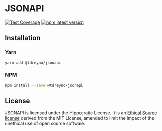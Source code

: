 # JSONAPI

[![Test Coverage](https://api.codeclimate.com/v1/badges/bade509a61c126d7f488/test_coverage)](https://codeclimate.com/github/tdreyno/jsonapi/test_coverage)
[![npm latest version](https://img.shields.io/npm/v/@tdreyno/jsonapi/latest.svg)](https://www.npmjs.com/package/@tdreyno/jsonapi)

## Installation

### Yarn

```sh
yarn add @tdreyno/jsonapi
```

### NPM

```sh
npm install --save @tdreyno/jsonapi
```

## License

JSONAPI is licensed under the Hippocratic License. It is an [Ethical Source license](https://ethicalsource.dev) derived from the MIT License, amended to limit the impact of the unethical use of open source software.
